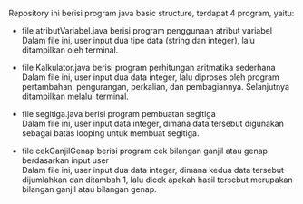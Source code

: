 Repository ini berisi program java basic structure, terdapat 4 program, yaitu:

- file atributVariabel.java berisi program penggunaan atribut variabel
  <br>Dalam file ini, user input dua tipe data (string dan integer), lalu ditampilkan oleh terminal.
  
- file Kalkulator.java berisi program perhitungan aritmatika sederhana
  <br>Dalam file ini, user input dua data integer, lalu diproses oleh program
  pertambahan, pengurangan, perkalian, dan pembagiannya. Selanjutnya ditampilkan melalui terminal.
  
- file segitiga.java berisi program pembuatan segitiga
  <br>Dalam file ini, user input data integer, dimana data tersebut digunakan sebagai batas looping
  untuk membuat segitiga.
  
- file cekGanjilGenap berisi program cek bilangan ganjil atau genap berdasarkan input user
  <br>Dalam file ini, user input dua data integer, dimana kedua data tersebut dijumlahkan dan ditambah 1,
  lalu dicek apakah hasil tersebut merupakan bilangan ganjil atau bilangan genap.
